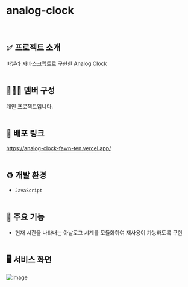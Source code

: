 # analog-clock
<br />

## ✅ 프로젝트 소개
  바닐라 자바스크립트로 구현한 Analog Clock
<br /><br />

## 🧑‍🤝‍🧑 멤버 구성
  개인 프로젝트입니다.
<br /><br />

## 🔗 배포 링크
  https://analog-clock-fawn-ten.vercel.app/
<br /><br />

## ⚙ 개발 환경
  - `JavaScript`
<br /><br />

## 📌 주요 기능
  - 현재 시간을 나타내는 아날로그 시계를 모듈화하여 재사용이 가능하도록 구현
<br /><br />

## 🖥️ 서비스 화면
![image](https://github.com/bananashow/analog-clock/assets/85798544/21f01a3c-7247-418a-93ce-db91fe2141cc)
